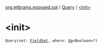 [org.jetbrains.exposed.sql](../index.md) / [Query](index.md) / [&lt;init&gt;](.)

# &lt;init&gt;

`Query(set: `[`FieldSet`](../-field-set/index.md)`, where: `[`Op`](../-op/index.md)`<Boolean>?)`